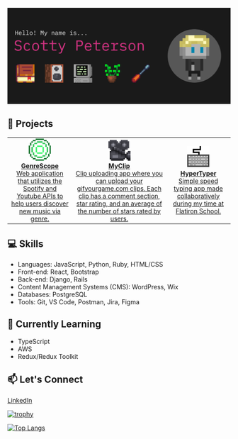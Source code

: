 [![MasterHead](./imgs/banner2.png)](https://www.scottypeterson.net/)

## 🚀 Projects

<table>
  <tr>
    <td style="text-align: center;">
      <a href="https://github.com/Scottsdaaale/GenreScope">
        <img src="./imgs/GenreScope.gif" alt="GenreScope GIF" width="50">
        <br><strong>GenreScope</strong><br>
        Web application that utilizes the Spotify and Youtube APIs to help users discover new music via genre.
      </a>
    </td>
    <td style="text-align: center;">
      <a href="https://github.com/Scottsdaaale/MyClip">
        <img src="./imgs/MyClip.gif" alt="MyClip GIF" width="50">
        <br><strong>MyClip</strong><br>
        Clip uploading app where you can upload your gifyourgame.com clips.
        Each clip has a comment section, star rating, and an average of the number
        of stars rated by users.
      </a>
    </td>
    <td style="text-align: center;">
      <a href="https://github.com/Scottsdaaale/HyperTyper">
        <img src="./imgs/HyperTyper.gif" alt="HyperTyper GIF" width="50">
        <br><strong>HyperTyper</strong><br>
        Simple speed typing app made collaboratively during my time at Flatiron School. 
      </a>
    </td>
  </tr>
</table>

## 💻 Skills

- Languages: JavaScript, Python, Ruby, HTML/CSS
- Front-end: React, Bootstrap
- Back-end: Django, Rails
- Content Management Systems (CMS): WordPress, Wix
- Databases: PostgreSQL
- Tools: Git, VS Code, Postman, Jira, Figma

## 🌱 Currently Learning

- TypeScript
- AWS
- Redux/Redux Toolkit

## 📫 Let's Connect

[LinkedIn](https://www.linkedin.com/in/scotty-peterson/)

[![trophy](https://github-profile-trophy.vercel.app/?username=ryo-ma&theme=onedark)](https://github.com/ryo-ma/github-profile-trophy)

[![Top Langs](https://github-readme-stats.vercel.app/api/top-langs/?username=scottsdaaale)](https://github.com/anuraghazra/github-readme-stats)

